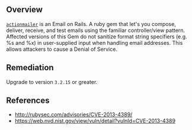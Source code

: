 ## Overview
[`actionmailer`](https://rubygems.org/gems/actionmailer) is an Email on Rails. A ruby gem that let's you compose, deliver, receive, and test emails using the familiar controller/view pattern.
Affected versions of this Gem do not sanitize format string specifiers (e.g. %s and %x) in user-supplied input when handling email addresses. This allows attackers to cause a Denial of Service.

## Remediation
Upgrade to version `3.2.15` or greater.

## References
- http://rubysec.com/advisories/CVE-2013-4389/
- https://web.nvd.nist.gov/view/vuln/detail?vulnId=CVE-2013-4389
